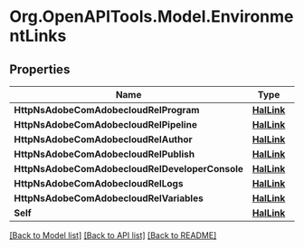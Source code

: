 # Org.OpenAPITools.Model.EnvironmentLinks
## Properties

Name | Type | Description | Notes
------------ | ------------- | ------------- | -------------
**HttpNsAdobeComAdobecloudRelProgram** | [**HalLink**](HalLink.md) |  | [optional] 
**HttpNsAdobeComAdobecloudRelPipeline** | [**HalLink**](HalLink.md) |  | [optional] 
**HttpNsAdobeComAdobecloudRelAuthor** | [**HalLink**](HalLink.md) |  | [optional] 
**HttpNsAdobeComAdobecloudRelPublish** | [**HalLink**](HalLink.md) |  | [optional] 
**HttpNsAdobeComAdobecloudRelDeveloperConsole** | [**HalLink**](HalLink.md) |  | [optional] 
**HttpNsAdobeComAdobecloudRelLogs** | [**HalLink**](HalLink.md) |  | [optional] 
**HttpNsAdobeComAdobecloudRelVariables** | [**HalLink**](HalLink.md) |  | [optional] 
**Self** | [**HalLink**](HalLink.md) |  | [optional] 

[[Back to Model list]](../README.md#documentation-for-models) [[Back to API list]](../README.md#documentation-for-api-endpoints) [[Back to README]](../README.md)

